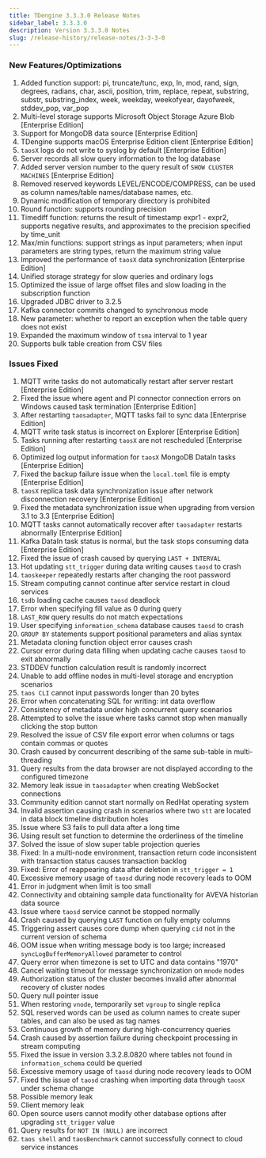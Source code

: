 ```yaml
---
title: TDengine 3.3.3.0 Release Notes
sidebar_label: 3.3.3.0
description: Version 3.3.3.0 Notes
slug: /release-history/release-notes/3-3-3-0
---
```


### New Features/Optimizations

1. Added function support: pi, truncate/tunc, exp, ln, mod, rand, sign, degrees, radians, char, ascii, position, trim, replace, repeat, substring, substr, substring_index, week, weekday, weekofyear, dayofweek, stddev_pop, var_pop
2. Multi-level storage supports Microsoft Object Storage Azure Blob [Enterprise Edition]
3. Support for MongoDB data source [Enterprise Edition]
4. TDengine supports macOS Enterprise Edition client [Enterprise Edition]
5. `taosX` logs do not write to syslog by default [Enterprise Edition]
6. Server records all slow query information to the log database
7. Added server version number to the query result of `SHOW CLUSTER MACHINES` [Enterprise Edition]
8. Removed reserved keywords LEVEL/ENCODE/COMPRESS, can be used as column names/table names/database names, etc.
9. Dynamic modification of temporary directory is prohibited
10. Round function: supports rounding precision
11. Timediff function: returns the result of timestamp expr1 - expr2, supports negative results, and approximates to the precision specified by time_unit
12. Max/min functions: support strings as input parameters; when input parameters are string types, return the maximum string value
13. Improved the performance of `taosX` data synchronization [Enterprise Edition]
14. Unified storage strategy for slow queries and ordinary logs
15. Optimized the issue of large offset files and slow loading in the subscription function
16. Upgraded JDBC driver to 3.2.5
17. Kafka connector commits changed to synchronous mode
18. New parameter: whether to report an exception when the table query does not exist
19. Expanded the maximum window of `tsma` interval to 1 year
20. Supports bulk table creation from CSV files

### Issues Fixed

1. MQTT write tasks do not automatically restart after server restart [Enterprise Edition]
2. Fixed the issue where agent and PI connector connection errors on Windows caused task termination [Enterprise Edition]
3. After restarting `taosadapter`, MQTT tasks fail to sync data [Enterprise Edition]
4. MQTT write task status is incorrect on Explorer [Enterprise Edition]
5. Tasks running after restarting `taosX` are not rescheduled [Enterprise Edition]
6. Optimized log output information for `taosX` MongoDB DataIn tasks [Enterprise Edition]
7. Fixed the backup failure issue when the `local.toml` file is empty [Enterprise Edition]
8. `taosX` replica task data synchronization issue after network disconnection recovery [Enterprise Edition]
9. Fixed the metadata synchronization issue when upgrading from version 3.1 to 3.3 [Enterprise Edition]
10. MQTT tasks cannot automatically recover after `taosadapter` restarts abnormally [Enterprise Edition]
11. Kafka DataIn task status is normal, but the task stops consuming data [Enterprise Edition]
12. Fixed the issue of crash caused by querying `LAST + INTERVAL`
13. Hot updating `stt_trigger` during data writing causes `taosd` to crash
14. `taoskeeper` repeatedly restarts after changing the root password
15. Stream computing cannot continue after service restart in cloud services
16. `tsdb` loading cache causes `taosd` deadlock
17. Error when specifying fill value as 0 during query
18. `LAST_ROW` query results do not match expectations
19. User specifying `information_schema` database causes `taosd` to crash
20. `GROUP BY` statements support positional parameters and alias syntax
21. Metadata cloning function object error causes crash
22. Cursor error during data filling when updating cache causes `taosd` to exit abnormally
23. STDDEV function calculation result is randomly incorrect
24. Unable to add offline nodes in multi-level storage and encryption scenarios
25. `taos CLI` cannot input passwords longer than 20 bytes
26. Error when concatenating SQL for writing: int data overflow
27. Consistency of metadata under high concurrent query scenarios
28. Attempted to solve the issue where tasks cannot stop when manually clicking the stop button
29. Resolved the issue of CSV file export error when columns or tags contain commas or quotes
30. Crash caused by concurrent describing of the same sub-table in multi-threading
31. Query results from the data browser are not displayed according to the configured timezone
32. Memory leak issue in `taosadapter` when creating WebSocket connections
33. Community edition cannot start normally on RedHat operating system
34. Invalid assertion causing crash in scenarios where two `stt` are located in data block timeline distribution holes
35. Issue where S3 fails to pull data after a long time
36. Using result set function to determine the orderliness of the timeline
37. Solved the issue of slow super table projection queries
38. Fixed: In a multi-node environment, transaction return code inconsistent with transaction status causes transaction backlog
39. Fixed: Error of reappearing data after deletion in `stt_trigger = 1`
40. Excessive memory usage of `taosd` during node recovery leads to OOM
41. Error in judgment when limit is too small
42. Connectivity and obtaining sample data functionality for AVEVA historian data source
43. Issue where `taosd` service cannot be stopped normally
44. Crash caused by querying `LAST` function on fully empty columns
45. Triggering assert causes core dump when querying `cid` not in the current version of schema
46. OOM issue when writing message body is too large; increased `syncLogBufferMemoryAllowed` parameter to control
47. Query error when timezone is set to UTC and data contains "1970"
48. Cancel waiting timeout for message synchronization on `mnode` nodes
49. Authorization status of the cluster becomes invalid after abnormal recovery of cluster nodes
50. Query null pointer issue
51. When restoring `vnode`, temporarily set `vgroup` to single replica
52. SQL reserved words can be used as column names to create super tables, and can also be used as tag names
53. Continuous growth of memory during high-concurrency queries
54. Crash caused by assertion failure during checkpoint processing in stream computing
55. Fixed the issue in version 3.3.2.8.0820 where tables not found in `information_schema` could be queried
56. Excessive memory usage of `taosd` during node recovery leads to OOM
57. Fixed the issue of `taosd` crashing when importing data through `taosX` under schema change
58. Possible memory leak
59. Client memory leak
60. Open source users cannot modify other database options after upgrading `stt_trigger` value
61. Query results for `NOT IN (NULL)` are incorrect
62. `taos shell` and `taosBenchmark` cannot successfully connect to cloud service instances
